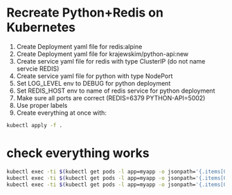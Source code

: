 # Recreate Python+Redis on Kubernetes

1. Create Deployment yaml file for redis:alpine
2. Create Deployment yaml file for krajewskim/python-api:new
3. Create service yaml file for redis with type ClusterIP (do not name servcie REDIS)
5. Create service yaml file for python with type NodePort
6. Set LOG_LEVEL env to DEBUG for python deployment
7. Set REDIS_HOST env to name of redis service for python deployment
8. Make sure all ports are correct (REDIS=6379 PYTHON-API=5002)
9. Use proper labels
10. Create everything at once with:

```sh
kubectl apply -f .
```

# check everything works 

```sh
kubectl exec -ti $(kubectl get pods -l app=myapp -o jsonpath='{.items[0].metadata.name}') -- curl python-service:5002/api/v1/info
kubectl exec -ti $(kubectl get pods -l app=myapp -o jsonpath='{.items[0].metadata.name}') -- /bin/bash -c "curl -XPOST python-service:5002/api/v1/info"
kubectl exec -ti $(kubectl get pods -l app=myapp -o jsonpath='{.items[0].metadata.name}') -- curl python-service:5002/api/v1/info
```
